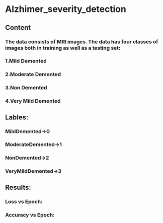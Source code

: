# Alzhimer_severity_detection
## Content
### The data consists of MRI images. The data has four classes of images both in training as well as a testing set:
### 1.Mild Demented
### 2.Moderate Demented
### 3.Non Demented
### 4.Very Mild Demented

## Lables:
###   MildDemented->0
###   ModerateDemented->1
###   NonDemented->2
###   VeryMildDemented->3

## Results:
###   Loss vs Epoch:
###   Accuracy vs Epoch:

